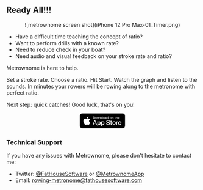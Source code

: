 ## Ready All!!!

<center>![metrownome screen shot](iPhone 12 Pro Max-01_Timer.png)</center>

- Have a difficult time teaching the concept of ratio?
- Want to perform drills with a known rate?
- Need to reduce check in your boat?
- Need audio and visual feedback on your stroke rate and ratio?

Metrownome is here to help. 

Set a stroke rate. Choose a ratio. Hit Start. 
Watch the graph and listen to the sounds. In minutes your rowers will be rowing along to the metronome with perfect ratio. 

Next step: quick catches! Good luck, that's on you!

<center><a href="https://apps.apple.com/us/app/metrownome-a-rowing-metronome/id561712660"><img src="AppStore.png" alt="Apple App Store Badge"></a></center>

### Technical Support

If you have any issues with Metrownome, please don't hesitate to contact me:
- Twitter: [@FatHouseSoftware](https://twitter.com/FatHouseSW) or [@MetrownomeApp](https://twitter.com/MetrownomeApp)
- Email: [rowing-metronome@fathousesoftware.com](mailto:rowing-metronome@fathousesoftware.com)

